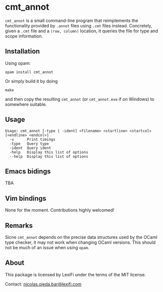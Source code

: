 cmt_annot
=========

`cmt_annot` is a small command-line program that reimplements the functionality
provided by `.annot` files using `.cmt` files instead.  Concretely, given a
`.cmt` file and a `(row, column)` location, it queries the file for type and
scope information.

Installation
------------

Using opam:

    opam install cmt_annot

Or simply build it by doing

    make

and then copy the resulting `cmt_annot` (or `cmt_annot.exe` if on Windows) to
somewhere suitable.

Usage
-----

```
Usage: cmt_annot [-type | -ident] <filename> <startline> <startcol> [<endline> <endcol>]
  -v      Print timings
  -type   Query type
  -ident  Query ident
  -help   Display this list of options
  --help  Display this list of options
```

Emacs bidings
-------------

TBA

Vim bindings
------------

None for the moment.  Contributions highly welcomed!

Remarks
-------

Sicne `cmt_annot` depends on the precise data structures used by the OCaml type
checker, it may not work when changing OCaml versions.  This should not be much of
an issue when using `opam`.

About
-----

This package is licensed by LexiFi under the terms of the MIT license.

Contact: nicolas.ojeda.bar@lexifi.com
